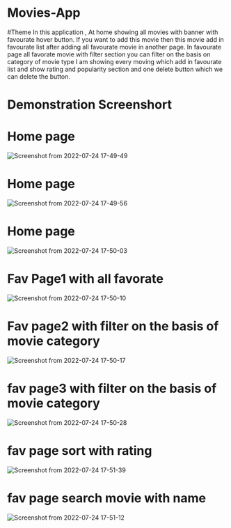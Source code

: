 # Movies-App
#Theme
In this application , At home showing all movies with banner with favourate hover button. If you want to add this movie then this movie add in favourate list after adding all favourate movie in another page. 
In favourate page all favorate movie with filter section you can filter on the basis on category of movie type  I am showing every moving which add in favourate list and show rating and popularity section and one delete button which we can delete the button.

# Demonstration Screenshort
# Home page 
 ![Screenshot from 2022-07-24 17-49-49](https://user-images.githubusercontent.com/56158611/180647614-f1db7df9-f0f9-492b-b639-8aace2cea485.png)

# Home page 
![Screenshot from 2022-07-24 17-49-56](https://user-images.githubusercontent.com/56158611/180647660-7ec452eb-4d90-4f02-b6fd-239682f1091b.png)

# Home page 
![Screenshot from 2022-07-24 17-50-03](https://user-images.githubusercontent.com/56158611/180647685-e68af7e0-cd41-49df-ab78-ef48ed6061e3.png)
# Fav Page1 with all favorate
![Screenshot from 2022-07-24 17-50-10](https://user-images.githubusercontent.com/56158611/180647708-c4058f2f-cec6-4e4d-ac4e-561d0b66dc32.png)

# Fav page2 with filter on the basis of movie category
![Screenshot from 2022-07-24 17-50-17](https://user-images.githubusercontent.com/56158611/180647720-05c45336-6503-429c-97c5-ecc80168d347.png)

# fav page3 with filter on the basis of movie category
![Screenshot from 2022-07-24 17-50-28](https://user-images.githubusercontent.com/56158611/180647753-3b2f33e0-939f-4dc8-a835-26e93c9023db.png)

# fav page sort with rating
![Screenshot from 2022-07-24 17-51-39](https://user-images.githubusercontent.com/56158611/180647820-831254ba-f46d-4a04-a87c-4272230d6385.png)

# fav page search movie with name
![Screenshot from 2022-07-24 17-51-12](https://user-images.githubusercontent.com/56158611/180647847-59753444-b5cc-4193-b822-fd72f75f97a5.png)




